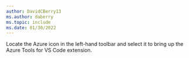 ```yaml
---
author: DavidCBerry13
ms.author: daberry
ms.topic: include
ms.date: 01/30/2022
---
```

Locate the Azure icon in the left-hand toolbar and select it to bring up the Azure Tools for VS Code extension.
